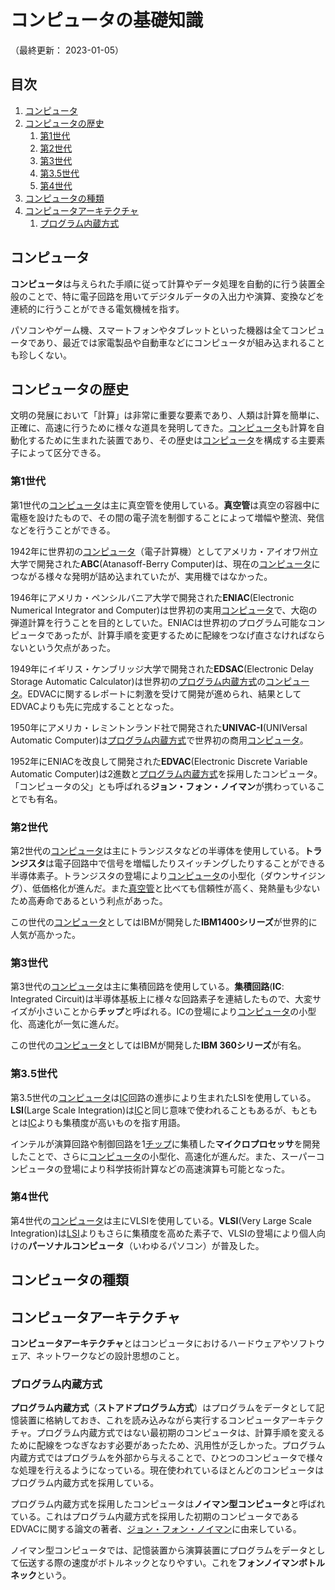# コンピュータの基礎知識

（最終更新： 2023-01-05）


## 目次

1. [コンピュータ](#コンピュータ)
1. [コンピュータの歴史](#コンピュータの歴史)
	1. [第1世代](#第1世代)
	1. [第2世代](#第2世代)
	1. [第3世代](#第3世代)
	1. [第3.5世代](#第3.5世代)
	1. [第4世代](#第4世代)
1. [コンピュータの種類](#コンピュータの種類)
1. [コンピュータアーキテクチャ](#コンピュータアーキテクチャ)
	1. [プログラム内蔵方式](#プログラム内蔵方式)


## コンピュータ

**コンピュータ**は与えられた手順に従って計算やデータ処理を自動的に行う装置全般のことで、特に電子回路を用いてデジタルデータの入出力や演算、変換などを連続的に行うことができる電気機械を指す。

パソコンやゲーム機、スマートフォンやタブレットといった機器は全てコンピュータであり、最近では家電製品や自動車などにコンピュータが組み込まれることも珍しくない。


## コンピュータの歴史

文明の発展において「計算」は非常に重要な要素であり、人類は計算を簡単に、正確に、高速に行うために様々な道具を発明してきた。[コンピュータ](#コンピュータ)も計算を自動化するために生まれた装置であり、その歴史は[コンピュータ](#コンピュータ)を構成する主要素子によって区分できる。

### 第1世代

第1世代の[コンピュータ](#コンピュータ)は主に真空管を使用している。**真空管**は真空の容器中に電極を設けたもので、その間の電子流を制御することによって増幅や整流、発信などを行うことができる。

1942年に世界初の[コンピュータ](#コンピュータ)（電子計算機）としてアメリカ・アイオワ州立大学で開発された**ABC**(Atanasoff-Berry Computer)は、現在の[コンピュータ](#コンピュータ)につながる様々な発明が詰め込まれていたが、実用機ではなかった。

1946年にアメリカ・ペンシルバニア大学で開発された**ENIAC**(Electronic Numerical Integrator and Computer)は世界初の実用[コンピュータ](#コンピュータ)で、大砲の弾道計算を行うことを目的としていた。ENIACは世界初のプログラム可能なコンピュータであったが、計算手順を変更するために配線をつなげ直さなければならないという欠点があった。

1949年にイギリス・ケンブリッジ大学で開発された**EDSAC**(Electronic Delay Storage Automatic Calculator)は世界初の[プログラム内蔵方式](#プログラム内蔵方式)の[コンピュータ](#コンピュータ)。EDVACに関するレポートに刺激を受けて開発が進められ、結果としてEDVACよりも先に完成することとなった。

1950年にアメリカ・レミントンランド社で開発された**UNIVAC-I**(UNIVersal Automatic Computer)は[プログラム内蔵方式](#プログラム内蔵方式)で世界初の商用[コンピュータ](#コンピュータ)。

1952年にENIACを改良して開発された**EDVAC**(Electronic Discrete Variable Automatic Computer)は2進数と[プログラム内蔵方式](#プログラム内蔵方式)を採用したコンピュータ。「コンピュータの父」とも呼ばれる**ジョン・フォン・ノイマン**が携わっていることでも有名。

### 第2世代

第2世代の[コンピュータ](#コンピュータ)は主にトランジスタなどの半導体を使用している。**トランジスタ**は電子回路中で信号を増幅したりスイッチングしたりすることができる半導体素子。トランジスタの登場により[コンピュータ](#コンピュータ)の小型化（ダウンサイジング）、低価格化が進んだ。また[真空管](#第1世代)と比べても信頼性が高く、発熱量も少ないため高寿命であるという利点があった。

この世代の[コンピュータ](#コンピュータ)としてはIBMが開発した**IBM1400シリーズ**が世界的に人気が高かった。

### 第3世代

第3世代の[コンピュータ](#コンピュータ)は主に集積回路を使用している。**集積回路**(**IC**: Integrated Circuit)は半導体基板上に様々な回路素子を連結したもので、大変サイズが小さいことから**チップ**と呼ばれる。ICの登場により[コンピュータ](#コンピュータ)の小型化、高速化が一気に進んだ。

この世代の[コンピュータ](#コンピュータ)としてはIBMが開発した**IBM 360シリーズ**が有名。

### 第3.5世代 

第3.5世代の[コンピュータ](#コンピュータ)は[IC](#第3世代)回路の進歩により生まれたLSIを使用している。**LSI**(Large Scale Integration)は[IC](#第3世代)と同じ意味で使われることもあるが、もともとは[IC](#第3世代)よりも集積度が高いものを指す用語。

インテルが演算回路や制御回路を1[チップ](#第3世代)に集積した**マイクロプロセッサ**を開発したことで、さらに[コンピュータ](#コンピュータ)の小型化、高速化が進んだ。また、スーパーコンピュータの登場により科学技術計算などの高速演算も可能となった。

### 第4世代

第4世代の[コンピュータ](#コンピュータ)は主にVLSIを使用している。**VLSI**(Very Large Scale Integration)は[LSI](#第3.5世代)よりもさらに集積度を高めた素子で、VLSIの登場により個人向けの**パーソナルコンピュータ**（いわゆるパソコン）が普及した。


## コンピュータの種類


## コンピュータアーキテクチャ

**コンピュータアーキテクチャ**とはコンピュータにおけるハードウェアやソフトウェア、ネットワークなどの設計思想のこと。

### プログラム内蔵方式

**プログラム内蔵方式**（**ストアドプログラム方式**）はプログラムをデータとして記憶装置に格納しておき、これを読み込みながら実行するコンピュータアーキテクチャ。プログラム内蔵方式ではない最初期のコンピュータは、計算手順を変えるために配線をつなぎなおす必要があったため、汎用性が乏しかった。プログラム内蔵方式ではプログラムを外部から与えることで、ひとつのコンピュータで様々な処理を行えるようになっている。現在使われているほとんどのコンピュータはプログラム内蔵方式を採用している。

プログラム内蔵方式を採用したコンピュータは**ノイマン型コンピュータ**と呼ばれている。これはプログラム内蔵方式を採用した初期のコンピュータであるEDVACに関する論文の著者、[ジョン・フォン・ノイマン](#第1世代)に由来している。

ノイマン型コンピュータでは、記憶装置から演算装置にプログラムをデータとして伝送する際の速度がボトルネックとなりやすい。これを**フォンノイマンボトルネック**という。
